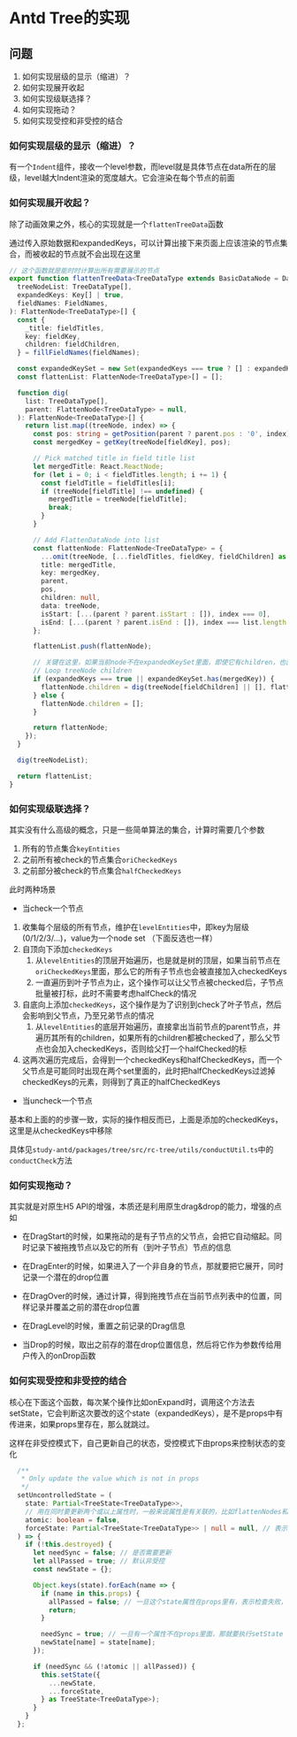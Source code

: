 # Antd Tree的实现

## 问题

1. 如何实现层级的显示（缩进）？
2. 如何实现展开收起
3. 如何实现级联选择？
5. 如何实现拖动？
6. 如何实现受控和非受控的结合



### 如何实现层级的显示（缩进）？

有一个`Indent`组件，接收一个level参数，而level就是具体节点在data所在的层级，level越大Indent渲染的宽度越大。它会渲染在每个节点的前面

### 如何实现展开收起？

除了动画效果之外，核心的实现就是一个`flattenTreeData`函数

通过传入原始数据和expandedKeys，可以计算出接下来页面上应该渲染的节点集合，而被收起的节点就不会出现在这里

```typescript
// 这个函数就是能时时计算出所有需要展示的节点
export function flattenTreeData<TreeDataType extends BasicDataNode = DataNode>(
  treeNodeList: TreeDataType[],
  expandedKeys: Key[] | true,
  fieldNames: FieldNames,
): FlattenNode<TreeDataType>[] {
  const {
    _title: fieldTitles,
    key: fieldKey,
    children: fieldChildren,
  } = fillFieldNames(fieldNames);

  const expandedKeySet = new Set(expandedKeys === true ? [] : expandedKeys);
  const flattenList: FlattenNode<TreeDataType>[] = [];

  function dig(
    list: TreeDataType[],
    parent: FlattenNode<TreeDataType> = null,
  ): FlattenNode<TreeDataType>[] {
    return list.map((treeNode, index) => {
      const pos: string = getPosition(parent ? parent.pos : '0', index);
      const mergedKey = getKey(treeNode[fieldKey], pos);

      // Pick matched title in field title list
      let mergedTitle: React.ReactNode;
      for (let i = 0; i < fieldTitles.length; i += 1) {
        const fieldTitle = fieldTitles[i];
        if (treeNode[fieldTitle] !== undefined) {
          mergedTitle = treeNode[fieldTitle];
          break;
        }
      }

      // Add FlattenDataNode into list
      const flattenNode: FlattenNode<TreeDataType> = {
        ...omit(treeNode, [...fieldTitles, fieldKey, fieldChildren] as any),
        title: mergedTitle,
        key: mergedKey,
        parent,
        pos,
        children: null,
        data: treeNode,
        isStart: [...(parent ? parent.isStart : []), index === 0],
        isEnd: [...(parent ? parent.isEnd : []), index === list.length - 1],
      };

      flattenList.push(flattenNode);

      // 关键在这里，如果当前node不在expandedKeySet里面，即使它有children，也直接跳过，这样它的儿子们也就不会被遍历到
      // Loop treeNode children
      if (expandedKeys === true || expandedKeySet.has(mergedKey)) {
        flattenNode.children = dig(treeNode[fieldChildren] || [], flattenNode);
      } else {
        flattenNode.children = [];
      }

      return flattenNode;
    });
  }

  dig(treeNodeList);

  return flattenList;
}
```



### 如何实现级联选择？

其实没有什么高级的概念，只是一些简单算法的集合，计算时需要几个参数

1. 所有的节点集合`keyEntities`
2. 之前所有被check的节点集合`oriCheckedKeys`
3. 之前部分被check的节点集合`halfCheckedKeys`

此时两种场景

- 当check一个节点

1. 收集每个层级的所有节点，维护在`levelEntities`中，即key为层级(0/1/2/3/...)，value为一个node set （下面反选也一样）
2. 自顶向下添加`checkedKeys`
   1. 从`levelEntities`的顶层开始遍历，也是就是树的顶层，如果当前节点在`oriCheckedKeys`里面，那么它的所有子节点也会被直接加入checkedKeys
   2. 一直遍历到叶子节点为止，这个操作可以让父节点被checked后，子节点批量被打标，此时不需要考虑halfCheck的情况
3. 自底向上添加`checkedKeys`，这个操作是为了识别到check了叶子节点，然后会影响到父节点，乃至兄弟节点的情况
   1. 从`levelEntities`的底层开始遍历，直接拿出当前节点的parent节点，并遍历其所有的children，如果所有的children都被checked了，那么父节点也会加入checkedKeys，否则给父打一个halfChecked的标
4. 这两次遍历完成后，会得到一个checkedKeys和halfCheckedKeys，而一个父节点是可能同时出现在两个set里面的，此时把halfCheckedKeys过滤掉checkedKeys的元素，则得到了真正的halfCheckedKeys

- 当uncheck一个节点

基本和上面的的步骤一致，实际的操作相反而已，上面是添加的checkedKeys，这里是从checkedKeys中移除

具体见`study-antd/packages/tree/src/rc-tree/utils/conductUtil.ts`中的`conductCheck`方法



### 如何实现拖动？

其实就是对原生H5 API的增强，本质还是利用原生drag&drop的能力，增强的点如

- 在DragStart的时候，如果拖动的是有子节点的父节点，会把它自动缩起。同时记录下被拖拽节点以及它的所有（到叶子节点）节点的信息
- 在DragEnter的时候，如果进入了一个非自身的节点，那就要把它展开，同时记录一个潜在的drop位置
- 在DragOver的时候，通过计算，得到拖拽节点在当前节点列表中的位置，同样记录并覆盖之前的潜在drop位置

- 在DragLevel的时候，重置之前记录的Drag信息
- 当Drop的时候，取出之前存的潜在drop位置信息，然后将它作为参数传给用户传入的onDrop函数



### 如何实现受控和非受控的结合

核心在下面这个函数，每次某个操作比如onExpand时，调用这个方法去setState，它会判断这次要改的这个state（expandedKeys），是不是props中有传进来，如果props里存在，那么就跳过。 

这样在非受控模式下，自己更新自己的状态，受控模式下由props来控制状态的变化

```typescript
  /**
   * Only update the value which is not in props
   */
  setUncontrolledState = (
    state: Partial<TreeState<TreeDataType>>,
    // 用在同时要更新两个或以上属性时，一般来说属性是有关联的，比如flattenNodes和flattenNodes，atomic的作用就是要么两个都更新，要么都不更新
    atomic: boolean = false, 
    forceState: Partial<TreeState<TreeDataType>> | null = null, // 表示一旦更新那么会强制更新到的属性
  ) => {
    if (!this.destroyed) {
      let needSync = false; // 是否需要更新
      let allPassed = true; // 默认非受控
      const newState = {};

      Object.keys(state).forEach(name => {
        if (name in this.props) {
          allPassed = false; // 一旦这个state属性在props里有，表示检查失败，不会执行下面的setState
          return;
        }

        needSync = true; // 一旦有一个属性不在props里面，那就要执行setState
        newState[name] = state[name];
      });

      if (needSync && (!atomic || allPassed)) {
        this.setState({
          ...newState,
          ...forceState,
        } as TreeState<TreeDataType>);
      }
    }
  };
```
